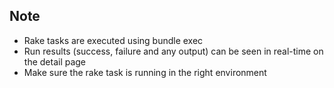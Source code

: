 


## Note
* Rake tasks are executed using 
bundle exec
* Run results (success, failure and any output) can be seen in real-time on the detail page
* Make sure the rake task is running in the right environment
